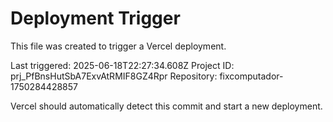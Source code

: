 # Deployment Trigger

This file was created to trigger a Vercel deployment.

Last triggered: 2025-06-18T22:27:34.608Z
Project ID: prj_PfBnsHutSbA7ExvAtRMIF8GZ4Rpr
Repository: fixcomputador-1750284428857

Vercel should automatically detect this commit and start a new deployment.

